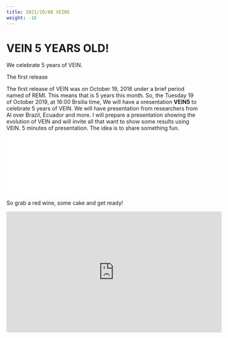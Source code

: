 ```yaml
---
title: 2021/10/08 VEIN5
weight: -16
---
```


# VEIN 5 YEARS OLD!

We celebrate 5 years of VEIN.

The first release 

The first release of VEIN was on October 19, 2016 under a brief period named of REMI. This means that is 5 years this month.  So, the Tuesday 19 of October 2019, at 16:00 Brsilia time, We will have a oresentation **VEIN5** to celebrate 5 years of VEIN. We will have presentation from researchers from Al over Brazil, Ecuador and more. I will prepare a presentation showing the evolution of VEIN and will invite all that want to show some results using VEIN. 5 minutes of presentation. The idea is to share something fun.


![](vein5.md)

So grab a red wine, some cake and get ready!

<iframe width="560" height="315" src="https://www.youtube.com/watch?v=QDbVmMNYtj8" frameborder="0" allow="accelerometer; autoplay; clipboard-write; encrypted-media; gyroscope; picture-in-picture" allowfullscreen>
</iframe>
